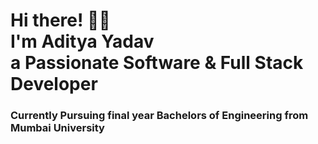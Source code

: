   <!-- Hi there! Feel free to make this your own but don't use my data --> 
<h1>Hi there! 👋😄<br>I'm Aditya Yadav<br>a Passionate Software & Full Stack Developer</h1>
<h3>Currently Pursuing final year Bachelors of Engineering from Mumbai University</h3>

